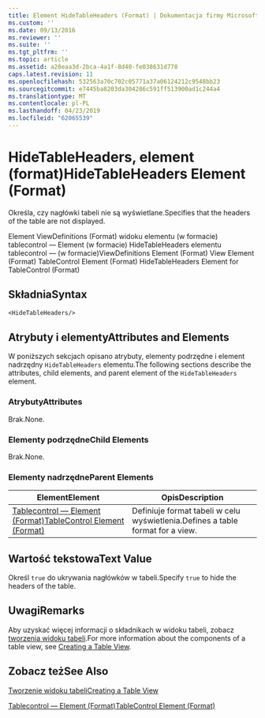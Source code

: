 ```yaml
---
title: Element HideTableHeaders (Format) | Dokumentacja firmy Microsoft
ms.custom: ''
ms.date: 09/13/2016
ms.reviewer: ''
ms.suite: ''
ms.tgt_pltfrm: ''
ms.topic: article
ms.assetid: a20eaa3d-2bca-4a1f-8d40-fe038631d778
caps.latest.revision: 11
ms.openlocfilehash: 532563a70c702c05771a37a06124212c9548bb23
ms.sourcegitcommit: e7445ba8203da304286c591ff513900ad1c244a4
ms.translationtype: MT
ms.contentlocale: pl-PL
ms.lasthandoff: 04/23/2019
ms.locfileid: "62065539"
---
```

# <a name="hidetableheaders-element-format"></a><span data-ttu-id="429ee-102">HideTableHeaders, element (format)</span><span class="sxs-lookup"><span data-stu-id="429ee-102">HideTableHeaders Element (Format)</span></span>

<span data-ttu-id="429ee-103">Określa, czy nagłówki tabeli nie są wyświetlane.</span><span class="sxs-lookup"><span data-stu-id="429ee-103">Specifies that the headers of the table are not displayed.</span></span>

<span data-ttu-id="429ee-104">Element ViewDefinitions (Format) widoku elementu (w formacie) tablecontrol — Element (w formacie) HideTableHeaders elementu tablecontrol — (w formacie)</span><span class="sxs-lookup"><span data-stu-id="429ee-104">ViewDefinitions Element (Format) View Element (Format) TableControl Element (Format) HideTableHeaders Element for TableControl (Format)</span></span>

## <a name="syntax"></a><span data-ttu-id="429ee-105">Składnia</span><span class="sxs-lookup"><span data-stu-id="429ee-105">Syntax</span></span>

```vb
<HideTableHeaders/>
```

## <a name="attributes-and-elements"></a><span data-ttu-id="429ee-106">Atrybuty i elementy</span><span class="sxs-lookup"><span data-stu-id="429ee-106">Attributes and Elements</span></span>

<span data-ttu-id="429ee-107">W poniższych sekcjach opisano atrybuty, elementy podrzędne i element nadrzędny `HideTableHeaders` elementu.</span><span class="sxs-lookup"><span data-stu-id="429ee-107">The following sections describe the attributes, child elements, and parent element of the `HideTableHeaders` element.</span></span>

### <a name="attributes"></a><span data-ttu-id="429ee-108">Atrybuty</span><span class="sxs-lookup"><span data-stu-id="429ee-108">Attributes</span></span>

<span data-ttu-id="429ee-109">Brak.</span><span class="sxs-lookup"><span data-stu-id="429ee-109">None.</span></span>

### <a name="child-elements"></a><span data-ttu-id="429ee-110">Elementy podrzędne</span><span class="sxs-lookup"><span data-stu-id="429ee-110">Child Elements</span></span>

<span data-ttu-id="429ee-111">Brak.</span><span class="sxs-lookup"><span data-stu-id="429ee-111">None.</span></span>

### <a name="parent-elements"></a><span data-ttu-id="429ee-112">Elementy nadrzędne</span><span class="sxs-lookup"><span data-stu-id="429ee-112">Parent Elements</span></span>

|<span data-ttu-id="429ee-113">Element</span><span class="sxs-lookup"><span data-stu-id="429ee-113">Element</span></span>|<span data-ttu-id="429ee-114">Opis</span><span class="sxs-lookup"><span data-stu-id="429ee-114">Description</span></span>|
|-------------|-----------------|
|[<span data-ttu-id="429ee-115">Tablecontrol — Element (Format)</span><span class="sxs-lookup"><span data-stu-id="429ee-115">TableControl Element (Format)</span></span>](./tablecontrol-element-format.md)|<span data-ttu-id="429ee-116">Definiuje format tabeli w celu wyświetlenia.</span><span class="sxs-lookup"><span data-stu-id="429ee-116">Defines a table format for a view.</span></span>|

## <a name="text-value"></a><span data-ttu-id="429ee-117">Wartość tekstowa</span><span class="sxs-lookup"><span data-stu-id="429ee-117">Text Value</span></span>

<span data-ttu-id="429ee-118">Określ `true` do ukrywania nagłówków w tabeli.</span><span class="sxs-lookup"><span data-stu-id="429ee-118">Specify `true` to hide the headers of the table.</span></span>

## <a name="remarks"></a><span data-ttu-id="429ee-119">Uwagi</span><span class="sxs-lookup"><span data-stu-id="429ee-119">Remarks</span></span>

<span data-ttu-id="429ee-120">Aby uzyskać więcej informacji o składnikach w widoku tabeli, zobacz [tworzenia widoku tabeli](./creating-a-table-view.md).</span><span class="sxs-lookup"><span data-stu-id="429ee-120">For more information about the components of a table view, see [Creating a Table View](./creating-a-table-view.md).</span></span>

## <a name="see-also"></a><span data-ttu-id="429ee-121">Zobacz też</span><span class="sxs-lookup"><span data-stu-id="429ee-121">See Also</span></span>

[<span data-ttu-id="429ee-122">Tworzenie widoku tabeli</span><span class="sxs-lookup"><span data-stu-id="429ee-122">Creating a Table View</span></span>](./creating-a-table-view.md)

[<span data-ttu-id="429ee-123">Tablecontrol — Element (Format)</span><span class="sxs-lookup"><span data-stu-id="429ee-123">TableControl Element (Format)</span></span>](./tablecontrol-element-format.md)
